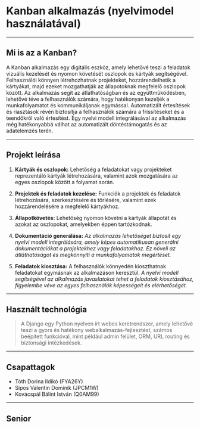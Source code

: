 # Kanban alkalmazás (nyelvimodel használatával)

---

## Mi is az a Kanban?

A Kanban alkalmazás egy digitális eszköz, amely lehetővé teszi a feladatok vizuális kezelését és nyomon követését oszlopok és kártyák segítségével. 
Felhasználói könnyen létrehozhatnak projekteket, hozzárendelhetik a kártyákat, majd ezeket mozgathatják az állapotoknak megfelelő oszlopok között.
Az alkalmazás segít az átláthatóságban és az együttműködésben, lehetővé téve a felhasználók számára, hogy hatékonyan kezeljék a munkafolyamatot és kommunikáljanak egymással. 
Automatizált értesítések és riasztások révén biztosítja a felhasználók számára a frissítéseket és a teendőkről való értesítést. 
Egy nyelvi modell integrálásával az alkalmazás még hatékonyabbá válhat az automatizált döntéstámogatás és az adatelemzés terén.

---

## Projekt leírása

1. **Kártyák és oszlopok:** Lehetőség a feladatokat vagy projekteket reprezentáló kártyák létrehozására, valamint azok mozgatására az egyes oszlopok között a folyamat során.

2. **Projektek és feladatok kezelése:** Funkciók a projektek és feladatok létrehozására, szerkesztésére és törlésére, valamint ezek hozzárendelésére a megfelelő kártyákhoz.

3. **Állapotkövetés:** Lehetőség nyomon követni a kártyák állapotát és azokat az oszlopokat, amelyekben éppen tartózkodnak.

4. **Dokumentáció generálása:** _Az alkalmazás lehetőséget biztosít egy nyelvi modell integrálására, amely képes automatikusan generálni dokumentációkat a projektekhez vagy feladatokhoz. Ez növeli az átláthatóságot és megkönnyíti a munkafolyamatok megértését._

5. **Feladatok kiosztása:** A felhasználók könnyedén kioszthatnak feladatokat egymásnak az alkalmazáson keresztül. _A nyelvi modell segítségével az alkalmazás javaslatokat tehet a feladatok kiosztásához, figyelembe véve az egyes felhasználók képességeit és elérhetőségét._

---

## Használt technológia

> A Django egy Python nyelven írt webes keretrendszer, amely lehetővé teszi a gyors és hatékony webalkalmazás-fejlesztést, számos beépített funkcióval, mint például admin felület, ORM, URL routing és biztonsági intézkedések.

---

## Csapattagok

+ Tóth Dorina Ildikó (FYA26Y)
+ Sipos Valentin Dominik (JPCM1W)
+ Kovácspál Bálint István (Q0AM99)
---

## Senior

